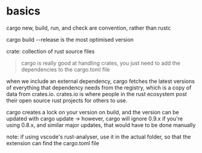 # basics

cargo new, build, run, and check are convention, rather than rustc

cargo build --release is the most optimised version

crate: collection of rust source files
> cargo is really good at handling crates, you just need to add the dependencies to the cargo.toml file

when we include an external dependency, cargo fetches the latest versions of everything that dependency needs from the registry, which is a copy of data from crates.io. 
crates.io is where people in the rust ecosystem post their open source rust projects for others to use.

cargo creates a lock on your version on build, and the version can be updated with cargo update
-> however, cargo will ignore 0.9.x if you're using 0.8.x, and similar major updates, that would have to be done manually

note: if using vscode's rust-analyser, use it in the actual folder, so that the extension can find the cargo.toml file

